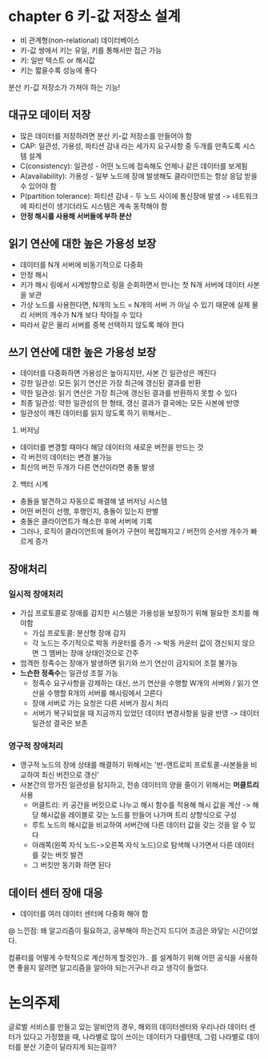 # chapter 6 키-값 저장소 설계

- 비 관계형(non-relational) 데이터베이스
- 키-값 쌍에서 키는 유일, 키를 통해서만 접근 가능
- 키: 일반 텍스트 or 해시값
- 키는 짧을수록 성능에 좋다

분산 키-값 저장소가 가져야 하는 기능! 
## 대규모 데이터 저장
- 많은 데이터를 저장하려면 분산 키-값 저장소를 만들어야 함
- CAP: 일관성, 가용성, 파티션 감내 라는 세가지 요구사항 중 두개를 만족도록 시스템 설계
- C(consistency): 일관성 - 어떤 노드에 접속해도 언제나 같은 데이터를 보게됨
- A(availability): 가용성 - 일부 노드에 장애 발생해도 클라이언트는 항상 응답 받을 수 있어야 함
- P(partition tolerance): 파티션 감내 - 두 노드 사이에 통신장애 발생 -> 네트워크에 파티션이 생기더라도 시스템은 계속 동작해야 함
- **안정 해시를 사용해 서버들에 부하 분산**

## 읽기 연산에 대한 높은 가용성 보장
- 데이터를 N개 서버에 비동기적으로 다중화
- 안정 해시
- 키가 해시 링에서 시계방향으로 링을 순회하면서 만나는 첫 N개 서버에 데이터 사본을 보관
- 가상 노드를 사용한다면, N개의 노드 = N개의 서버 가 아닐 수 있기 때문에 실제 물리 서버의 개수가 N개 보다 작아질 수 있다
- 따라서 같은 물리 서버를 중복 선택하지 않도록 해야 한다

## 쓰기 연산에 대한 높은 가용성 보장
- 데이터를 다중화하면 가용성은 높아지지만, 사본 간 일관성은 깨진다
- 강한 일관성: 모든 읽기 연산은 가장 최근에 갱신된 결과를 반환
- 약한 일관성: 읽기 연산은 가장 최근에 갱신된 결과를 반환하지 못할 수 있다
- 최종 일관성: 약한 일관성의 한 형태, 갱신 결과가 결국에는 모든 사본에 반영
- 일관성이 깨진 데이터를 읽지 않도록 하기 위해서는..
1. 버저닝
- 데이터를 변경할 때마다 해당 데이터의 새로운 버전을 만드는 것
- 각 버전의 데이터는 변경 불가능
- 최신의 버전 두개가 다른 연산이라면 충돌 발생
2. 백터 시계
- 충돌을 발견하고 자동으로 해결해 낼 버저닝 시스템
- 어떤 버전이 선행, 후행인지, 충돌이 있는지 판별
- 충돌은 클라이언트가 해소한 후에 서버에 기록
- 그러나, 로직이 클라이언트에 들어가 구현이 복잡해지고 / 버전의 순서쌍 개수가 빠르게 증가

## 장애처리
### 일시적 장애처리
- 가십 프로토콜로 장애를 감지한 시스템은 가용성을 보장하기 위해 필요한 조치를 해야함
  - 가십 프로토콜: 분산형 장애 감지
  - 각 노드는 주기적으로 박동 카운터를 증가 -> 박동 카운터 값이 갱신되지 않으면 그 멤버는 장애 상태인것으로 간주
- 엄격한 정족수는 장애가 발생하면 읽기와 쓰기 연산이 금지되어 조절 불가능
- **느슨한 정족수**는 일관성 조절 가능
  - 정족수 요구사항을 강제하는 대신, 쓰기 연산을 수행할 W개의 서버와 / 읽기 연산을 수행할 R개의 서버를 해시링에서 고른다
  - 장애 서버로 가는 요청은 다른 서버가 잠시 처리
  - 서버가 복구되었을 때 지금까지 있었던 데이터 변경사항을 일괄 반영 -> 데이터 일관성 결국은 보존

### 영구적 장애처리
- 영구적 노드의 장애 상태를 해결하기 위해서는 '반-엔트로피 프로토콜-사본들을 비교하여 최신 버전으로 갱신'
- 사본간의 망가진 일관성을 탐지하고, 전송 데이터의 양을 줄이기 위해서는 **머클트리** 사용
  - 머클트리: 키 공간을 버킷으로 나누고 해시 함수를 적용해 해시 값을 계산 -> 해당 해시값을 레이블로 갖는 노드를 만들어 나가며 트리 상향식으로 구성
  - 루트 노드의 해시값을 비교하여 서버간에 다른 데이터 값을 갖는 것을 알 수 있다
  - 아래쪽(왼쪽 자식 노드->오른쪽 자식 노드)으로 탐색해 나가면서 다른 데이터를 갖는 버킷 발견
  - 그 버킷만 동기화 하면 된다

## 데이터 센터 장애 대응
- 데이터를 여러 데이터 센터에 다중화 해야 함

@ 느낀점: 왜 알고리즘이 필요하고, 공부해야 하는건지 드디어 조금은 와닿는 시간이었다.

컴퓨터를 어떻게 수학적으로 계산하게 할것인가.. 를 설계하기 위해 어떤 공식을 사용하면 좋을지 알려면 알고리즘을 알아야 되는거구나! 라고 생각이 들었다.

# 논의주제
글로벌 서비스를 만들고 있는 알비언의 경우, 해외의 데이터센터와 우리나라 데이터 센터가 있다고 가정했을 때,
나라별로 많이 쓰이는 데이터가 다를텐데, 그럼 나라별로 데이터를 분산 기준이 달라지게 되는걸까?